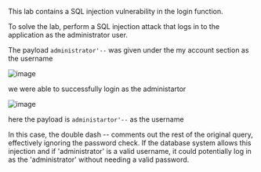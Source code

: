 This lab contains a SQL injection vulnerability in the login function.

To solve the lab, perform a SQL injection attack that logs in to the application as the administrator user.

The payload `administrator'--` was given under the my account section as the username

![image](https://github.com/RahulMMenon011/Web_Security/assets/140642506/99c17fe2-1ade-41da-b516-3a12ab718153)

we were able to successfully login as the administartor

![image](https://github.com/RahulMMenon011/Web_Security/assets/140642506/76be975f-1d96-4d3f-b150-6e21f1ef8ce7)

here the payload is `administartor'--` as the username

In this case, the double dash -- comments out the rest of the original query, effectively ignoring the password check. If the database system allows this injection and if 'administrator' is a valid username, it could potentially log in as the 'administrator' without needing a valid password.

